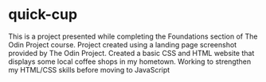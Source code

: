 # quick-cup
This is a project presented while completing the Foundations section of The Odin Project course.
Project created using a landing page screenshot provided by The Odin Project.
Created a basic CSS and HTML website that displays some local coffee shops in my hometown.
Working to strengthen my HTML/CSS skills before moving to JavaScript
